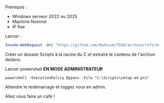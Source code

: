 Prérequis :
- Windows serveur 2022 ou 2025
- Machine Nommé
- IP fixe

Lancer :
```powershell
Invoke-WebRequest -Uri "https://github.com/Nadiuxm/TSSR/archive/refs/heads/main.zip" -OutFile "$env:USERPROFILE\Downloads\main.zip"
```

Créer un dossier Scripts à la racine du C et extraire le contenu de l'archive dedans.

Lancer powershell **EN MODE ADMINISTRATEUR**
```
powershell -ExecutionPolicy Bypass -File "C:\Scripts\setup-ad.ps1"
```
Attendre le redémarrage et loggez vous en admin.

Allez vous faire un café !
